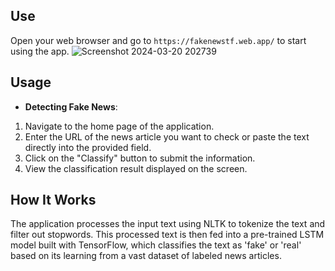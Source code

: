 ## Use
Open your web browser and go to `https://fakenewstf.web.app/` to start using the app.
![Screenshot 2024-03-20 202739](https://github.com/TarunR3/DjangoMisinformation/assets/122135216/fd610207-33f6-4314-978c-cef5c5bc62ca)

## Usage
- **Detecting Fake News**:
1. Navigate to the home page of the application.
2. Enter the URL of the news article you want to check or paste the text directly into the provided field.
3. Click on the "Classify" button to submit the information.
4. View the classification result displayed on the screen.

## How It Works

The application processes the input text using NLTK to tokenize the text and filter out stopwords. This processed text is then fed into a pre-trained LSTM model built with TensorFlow, which classifies the text as 'fake' or 'real' based on its learning from a vast dataset of labeled news articles.
